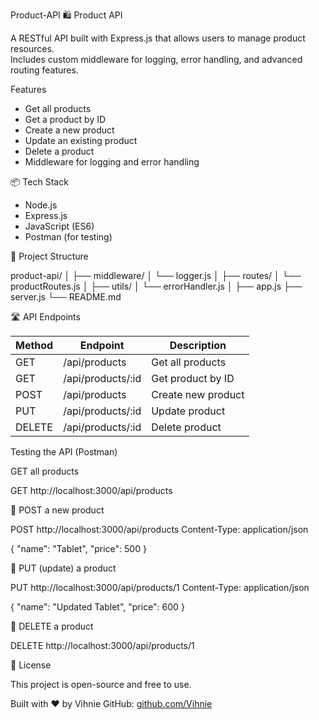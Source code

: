 Product-API
🛍 Product API

A RESTful API built with Express.js that allows users to manage product resources.  
Includes custom middleware for logging, error handling, and advanced routing features.


 Features

- Get all products  
- Get a product by ID  
- Create a new product  
- Update an existing product  
- Delete a product  
- Middleware for logging and error handling

 📦 Tech Stack

- Node.js  
- Express.js  
- JavaScript (ES6)  
- Postman (for testing)



 📂 Project Structure


product-api/
│
├── middleware/
│   └── logger.js
│
├── routes/
│   └── productRoutes.js
│
├── utils/
│   └── errorHandler.js
│
├── app.js
├── server.js
└── README.md




 🛣 API Endpoints

| Method | Endpoint             | Description           |
|--------|----------------------|-----------------------|
| GET    | /api/products      | Get all products      |
| GET    | /api/products/:id  | Get product by ID     |
| POST   | /api/products      | Create new product    |
| PUT    | /api/products/:id  | Update product        |
| DELETE | /api/products/:id  | Delete product        |



Testing the API (Postman)

GET all products

GET http://localhost:3000/api/products


 🔹 POST a new product

POST http://localhost:3000/api/products
Content-Type: application/json

{
  "name": "Tablet",
  "price": 500
}


🔹 PUT (update) a product

PUT http://localhost:3000/api/products/1
Content-Type: application/json

{
  "name": "Updated Tablet",
  "price": 600
}


🔹 DELETE a product

DELETE http://localhost:3000/api/products/1




📄 License

This project is open-source and free to use.



Built with ❤ by Vihnie 
GitHub: [github.com/Vihnie](https://github.com/Vihnie)
